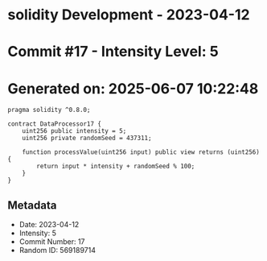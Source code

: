 ﻿# solidity Development - 2023-04-12
# Commit #17 - Intensity Level: 5
# Generated on: 2025-06-07 10:22:48
```solidity
pragma solidity ^0.8.0;

contract DataProcessor17 {
    uint256 public intensity = 5;
    uint256 private randomSeed = 437311;

    function processValue(uint256 input) public view returns (uint256) {
        return input * intensity + randomSeed % 100;
    }
}
```
## Metadata
- Date: 2023-04-12
- Intensity: 5
- Commit Number: 17
- Random ID: 569189714
